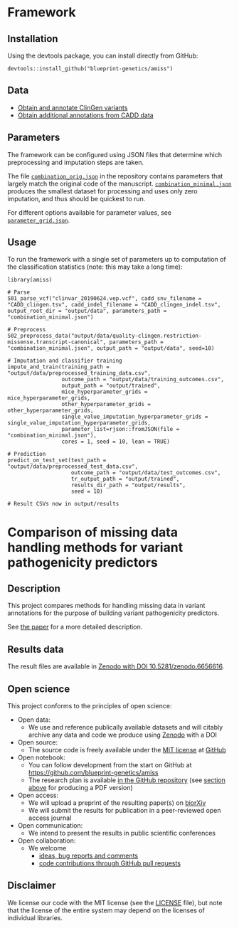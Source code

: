 # Framework

## Installation

Using the devtools package, you can install directly from GitHub:

```
devtools::install_github("blueprint-genetics/amiss")
```

## Data

- [Obtain and annotate ClinGen variants](docs/instructions/annotation.md)
- [Obtain additional annotations from CADD data](docs/instructions/cadd_data_download.md)

## Parameters

The framework can be configured using JSON files that determine which preprocessing and imputation steps are taken.

The file [`combination_orig.json`](combination_orig.json) in the repository contains parameters that largely match the original code of the manuscript. [`combination_minimal.json`](combination_minimal.json) produces the smallest dataset for processing and uses only zero imputation, and thus should be quickest to run. 

For different options available for parameter values, see [`parameter_grid.json`](parameter_grid.json).

## Usage

To run the framework with a single set of parameters up to computation of the classification statistics (note: this may take a long time):

```
library(amiss)

# Parse 
S01_parse_vcf("clinvar_20190624.vep.vcf", cadd_snv_filename = "CADD_clingen.tsv", cadd_indel_filename = "CADD_clingen_indel.tsv", output_root_dir = "output/data", parameters_path = "combination_minimal.json")

# Preprocess
S02_preprocess_data("output/data/quality-clingen.restriction-missense.transcript-canonical", parameters_path = "combination_minimal.json", output_path = "output/data", seed=10)

# Imputation and classifier training
impute_and_train(training_path = "output/data/preprocessed_training_data.csv",
                 outcome_path = "output/data/training_outcomes.csv",
                 output_path = "output/trained",
                 mice_hyperparameter_grids = mice_hyperparameter_grids,
                 other_hyperparameter_grids = other_hyperparameter_grids,
                 single_value_imputation_hyperparameter_grids = single_value_imputation_hyperparameter_grids,
                 parameter_list=rjson::fromJSON(file = "combination_minimal.json"),
                 cores = 1, seed = 10, lean = TRUE)

# Prediction
predict_on_test_set(test_path = "output/data/preprocessed_test_data.csv",
                    outcome_path = "output/data/test_outcomes.csv",
                    tr_output_path = "output/trained",
                    results_dir_path = "output/results",
                    seed = 10)
                    
# Result CSVs now in output/results
```


# Comparison of missing data handling methods for variant pathogenicity predictors

## Description

This project compares methods for handling missing data in variant annotations for the purpose of building variant pathogenicity predictors.

See [the paper](docs/paper/paper.pdf) for a more detailed description. 

## Results data

The result files are available in [Zenodo with DOI 10.5281/zenodo.6656616](https://doi.org/10.5281/zenodo.6656616).

## Open science

This project conforms to the principles of open science:

- Open data:
  - We use and reference publically available datasets and will citably archive any data and code we produce using [Zenodo](https://zenodo.org/) with a DOI
- Open source:
  - The source code is freely available under the [MIT license](https://github.com/blueprint-genetics/amiss/blob/master/LICENSE) at [GitHub](https://github.com/blueprint-genetics/amiss)
- Open notebook:
  - You can follow development from the start on GitHub at https://github.com/blueprint-genetics/amiss
  - The research plan is available [in the GitHub repository](https://github.com/blueprint-genetics/amiss/blob/master/docs/research_plan/research_plan.md) (see [section above](#description) for producing a PDF version)
- Open access:
  - We will upload a preprint of the resulting paper(s) on [biorXiv](https://www.biorxiv.org/)
  - We will submit the results for publication in a peer-reviewed open access journal
- Open communication:
  - We intend to present the results in public scientific conferences
- Open collaboration:
  - We welcome
    - [ideas, bug reports and comments](https://github.com/blueprint-genetics/amiss/issues)
    - [code contributions through GitHub pull requests](https://github.com/blueprint-genetics/amiss/pulls)

## Disclaimer

We license our code with the MIT license (see the [LICENSE](LICENSE) file), but note that the license of the entire system may depend on the licenses of individual libraries.

